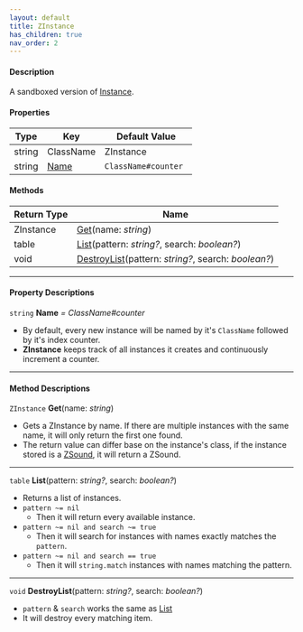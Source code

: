 ```yaml
---
layout: default
title: ZInstance
has_children: true
nav_order: 2
---
```


#### Description
A sandboxed version of [Instance](https://create.roblox.com/docs/reference/engine/classes/Instance).

#### Properties

| Type | Key | Default Value |  
| --- | --- | --- |  
| string | ClassName | ZInstance |  
| string | [Name](#name) | `ClassName#counter ` |

#### Methods

| Return Type | Name |
| --- | --- |
| ZInstance | [Get](#get)(name: *string*) |
| table | [List](#list)(pattern: *string?*, search: *boolean?*) |
| void | [DestroyList](#destroylist)(pattern: *string?*, search: *boolean?*) |

---
#### Property Descriptions
<a name="name"></a>
`string` **Name** *= ClassName#counter*
- By default, every new instance will be named by it's `ClassName` followed by it's index counter.
- **ZInstance** keeps track of all instances it creates and continuously increment a counter.

---
#### Method Descriptions
<a name="get"></a>
`ZInstance` **Get**(name: *string*)
- Gets a ZInstance by name. If there are multiple instances with the same name, it will only return the first one found.
- The return value can differ base on the instance's class, if the instance stored is a [ZSound](ZSound), it will return a ZSound.

---
<a name="list"></a>
`table` **List**(pattern: *string?*, search: *boolean?*)
- Returns a list of instances.
- `pattern ~= nil`
	- Then it will return every available instance.
- `pattern ~= nil and search ~= true` 
	- Then it will search for instances with names exactly matches the `pattern`.
- `pattern ~= nil and search == true`
	- Then it will `string.match` instances with names matching the pattern.

---
<a name="destroylist"></a>
`void` **DestroyList**(pattern: *string?*, search: *boolean?*)
- `pattern` & `search` works the same as [List](#list)
- It will destroy every matching item.